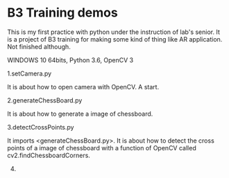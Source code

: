 # B3 Training demos


This is my first practice with python under the instruction of lab's senior.
It is a project of B3 training for making some kind of thing like AR application.
Not finished although.

<CIRCUMSTANCE>
  WINDOWS 10 64bits, Python 3.6, OpenCV 3

<CONTENTS>

1.setCamera.py
  
  It is about how to open camera with OpenCV. A start.

2.generateChessBoard.py

  It is about how to generate a image of chessboard.
  
3.detectCrossPoints.py

  It imports <generateChessBoard.py>.
  It is about how to detect the cross points of a image of chessboard with a function of
  OpenCV called cv2.findChessboardCorners.
  
4.
